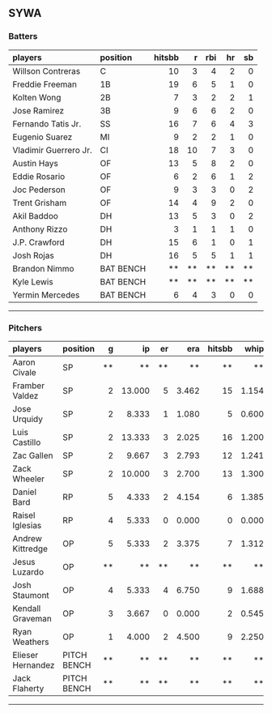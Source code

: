## SYWA

### Batters

 
|players               |position  | hitsbb|  r| rbi| hr| sb| 
|:---------------------|:---------|------:|--:|---:|--:|--:| 
|Willson Contreras     |C         |     10|  3|   4|  2|  0| 
|Freddie Freeman       |1B        |     19|  6|   5|  1|  0| 
|Kolten Wong           |2B        |      7|  3|   2|  2|  1| 
|Jose Ramirez          |3B        |      9|  6|   6|  2|  0| 
|Fernando Tatis Jr.    |SS        |     16|  7|   6|  4|  3| 
|Eugenio Suarez        |MI        |      9|  2|   2|  1|  0| 
|Vladimir Guerrero Jr. |CI        |     18| 10|   7|  3|  0| 
|Austin Hays           |OF        |     13|  5|   8|  2|  0| 
|Eddie Rosario         |OF        |      6|  2|   6|  1|  2| 
|Joc Pederson          |OF        |      9|  3|   3|  0|  2| 
|Trent Grisham         |OF        |     14|  4|   9|  2|  0| 
|Akil Baddoo           |DH        |     13|  5|   3|  0|  2| 
|Anthony Rizzo         |DH        |      3|  1|   1|  1|  0| 
|J.P. Crawford         |DH        |     15|  6|   1|  0|  1| 
|Josh Rojas            |DH        |     16|  5|   5|  1|  1| 
|Brandon Nimmo         |BAT BENCH |     **| **|  **| **| **| 
|Kyle Lewis            |BAT BENCH |     **| **|  **| **| **| 
|Yermin Mercedes       |BAT BENCH |      6|  4|   3|  0|  0| 


* * *

### Pitchers

 
|players           |position    |  g|     ip| er|   era| hitsbb|  whip| so|  w| sv| 
|:-----------------|:-----------|--:|------:|--:|-----:|------:|-----:|--:|--:|--:| 
|Aaron Civale      |SP          | **|     **| **|    **|     **|    **| **| **| **| 
|Framber Valdez    |SP          |  2| 13.000|  5| 3.462|     15| 1.154| 12|  1|  0| 
|Jose Urquidy      |SP          |  2|  8.333|  1| 1.080|      5| 0.600|  6|  1|  0| 
|Luis Castillo     |SP          |  2| 13.333|  3| 2.025|     16| 1.200| 12|  1|  0| 
|Zac Gallen        |SP          |  2|  9.667|  3| 2.793|     12| 1.241| 11|  0|  0| 
|Zack Wheeler      |SP          |  2| 10.000|  3| 2.700|     13| 1.300| 12|  1|  0| 
|Daniel Bard       |RP          |  5|  4.333|  2| 4.154|      6| 1.385|  8|  1|  2| 
|Raisel Iglesias   |RP          |  4|  5.333|  0| 0.000|      0| 0.000| 11|  0|  3| 
|Andrew Kittredge  |OP          |  5|  5.333|  2| 3.375|      7| 1.312|  8|  0|  0| 
|Jesus Luzardo     |OP          | **|     **| **|    **|     **|    **| **| **| **| 
|Josh Staumont     |OP          |  4|  5.333|  4| 6.750|      9| 1.688|  6|  0|  0| 
|Kendall Graveman  |OP          |  3|  3.667|  0| 0.000|      2| 0.545|  1|  1|  2| 
|Ryan Weathers     |OP          |  1|  4.000|  2| 4.500|      9| 2.250|  5|  0|  0| 
|Elieser Hernandez |PITCH BENCH | **|     **| **|    **|     **|    **| **| **| **| 
|Jack Flaherty     |PITCH BENCH | **|     **| **|    **|     **|    **| **| **| **| 


* * *


